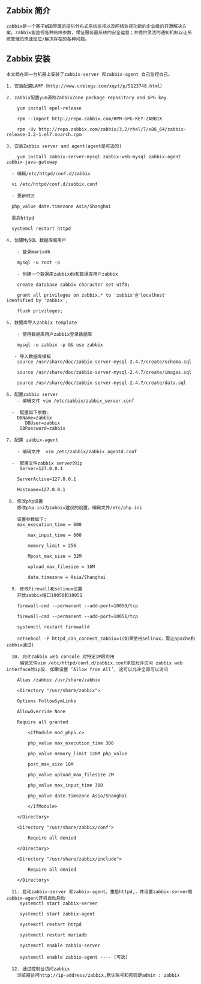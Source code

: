 ## Zabbix 简介
	zabbix是一个基于WEB界面的提供分布式系统监视以及网络监视功能的企业级的开源解决方案。zabbix能监视各种网络参数，保证服务器系统的安全运营；并提供灵活的通知机制以让系统管理员快速定位/解决存在的各种问题。
    
## Zabbix 安装
	本文档在同一台机器上安装了zabbix-server 和zabbix-agent 自己监控自己。
    
    1. 安装配置LAMP（http://www.cnblogs.com/xqzt/p/5123748.html）
    
    2. zabbix配置yum源和ZabbixZone package repository and GPG key
    
    	yum install epel-release
        
    	rpm --import http://repo.zabbix.com/RPM-GPG-KEY-ZABBIX  
        
    	rpm -Uv http://repo.zabbix.com/zabbix/3.2/rhel/7/x86_64/zabbix-release-3.2-1.el7.noarch.rpm
    
    3. 安装Zabbix server and agent(agent是可选的)
    
    	yum install zabbix-server-mysql zabbix-web-mysql zabbix-agent zabbix-java-gateway
        
      - 编辑/etc/httpd/conf.d/zabbix
      
      vi /etc/httpd/conf.d/zabbix.conf
      
      - 更新时区
      
      php_value date.timezone Asia/Shanghai
      
      重启httpd
      
      systemcl restart httpd
      
    4. 创建MySQL 数据库和用户
      
      	- 登录mariadb 
        
        mysql -u root -p 
        
        - 创建一个数据库zabbixdb和数据库用户zabbix
        
        create database zabbix character set utf8;
        
        grant all privileges on zabbix.* to 'zabbix'@'localhost' identified by 'zabbix';
        
        flush privileges;
        
    5. 数据库导入zabbix template
      
      	- 使用数据库用户zabbix登录数据库
        
        mysql -u zabbix -p && use zabbix
        
       - 导入数据库模板
       	source /usr/share/doc/zabbix-server-mysql-2.4.7/create/schema.sql
        
        source /usr/share/doc/zabbix-server-mysql-2.4.7/create/images.sql
        
        source /usr/share/doc/zabbix-server-mysql-2.4.7/create/data.sql
        
    6. 配置zabbix server 
    	- 编辑文件 vim /etc/zabbix/zabbix_server.conf
        
      -  配置如下参数:
        DBName=zabbix
		   DBUser=zabbix
	     DBPassword=zabbix

    7. 配置 zabbix-agent
    
    	- 编辑文件  vim /etc/zabbix/zabbix_agentd.conf 
        
      -  配置文件zabbix server的ip
      	 Server=127.0.0.1
         
        ServerActive=127.0.0.1
        
        Hostname=127.0.0.1
        
     8. 修改php设置
     	修改php.ini为zabbix建议的设置，编辑文件/etc/php.ini
        
        设置参数如下:
        max_execution_time = 600

			max_input_time = 600

		 	memory_limit = 256

			Mpost_max_size = 32M

			upload_max_filesize = 16M

			date.timezone = Asia/Shanghai
            
      9. 修改firewall和selinux设置
      	开放zabbix端口10050和10051
        
        firewall-cmd --permanent --add-port=10050/tcp 
        
        firewall-cmd --permanent --add-port=10051/tcp
        
        systemctl restart firewalld
        
        setsebool -P httpd_can_connect_zabbix=1(如果使用selinux，需让apache和zabbix通过)
        
      10. 允许zabbix web console 对特定IP段可用
      	 编辑文件vim /etc/httpd/conf.d/zabbix.conf添加允许访问 zabbix web interface的ip段. 如果设置 ‘Allow from All’, 这可以允许全部可以访问
         
        Alias /zabbix /usr/share/zabbix 
        
        <Directory "/usr/share/zabbix"> 
        
        Options FollowSymLinks 
        
        AllowOverride None 
        
        Require all granted 
        
        	<IfModule mod_php5.c> 
            
            php_value max_execution_time 300 
            
            php_value memory_limit 128M php_value 
            
            post_max_size 16M 
            
            php_value upload_max_filesize 2M 
            
            php_value max_input_time 300 
            
            php_value date.timezone Asia/Shanghai 
            
            </IfModule>
            
        </Directory>
        
        <Directory "/usr/share/zabbix/conf"> 
        
        	Require all denied 
            
        </Directory> 
        
        <Directory "/usr/share/zabbix/include"> 
        
        	Require all denied 
            
        </Directory>
        
      11. 启动zabbix-server 和zabbix-agent。重启httpd,，并设置zabbix-server和zabbix-agent开机自动启动
         systemctl start zabbix-server
         
         systemctl start zabbix-agent

         systemctl restart httpd
         
         systemctl restart mariadb
         
         systemctl enable zabbix-server
         
         systemctl enable zabbix-agent ---- (可选)
         
      12. 通过控制台访问zabbix
      	浏览器访问http://ip-address/zabbix,默认账号和密码是admin : zabbix
      		
      
      
      
       	
      
      